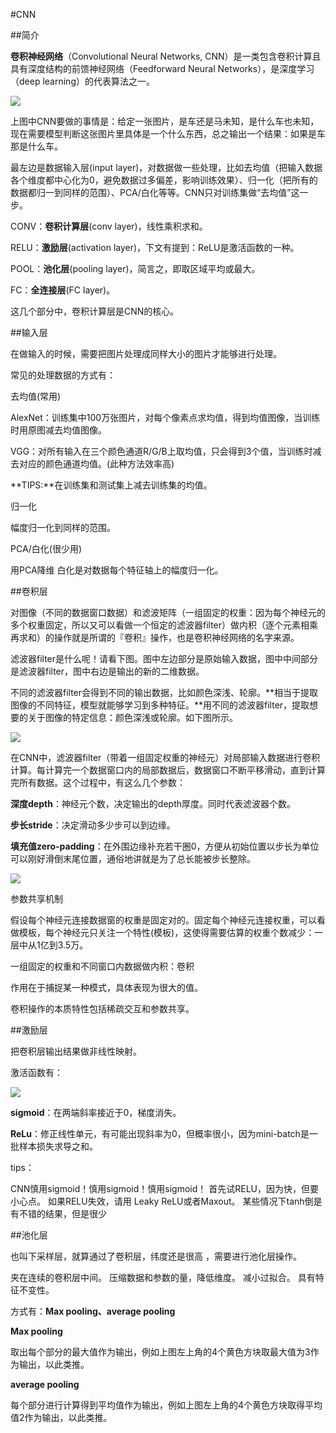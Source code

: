 #CNN

##简介

**卷积神经网络**（Convolutional Neural Networks, CNN）是一类包含卷积计算且具有深度结构的前馈神经网络（Feedforward Neural Networks），是深度学习（deep learning）的代表算法之一。

![](https://cdn.jsdelivr.net/gh/tj-messi/picture/20241108143612.png)

上图中CNN要做的事情是：给定一张图片，是车还是马未知，是什么车也未知，现在需要模型判断这张图片里具体是一个什么东西，总之输出一个结果：如果是车 那是什么车。

最左边是数据输入层(input layer)，对数据做一些处理，比如去均值（把输入数据各个维度都中心化为0，避免数据过多偏差，影响训练效果）、归一化（把所有的数据都归一到同样的范围）、PCA/白化等等。CNN只对训练集做“去均值”这一步。

CONV：**卷积计算层**(conv layer)，线性乘积求和。

RELU：**激励层**(activation layer)，下文有提到：ReLU是激活函数的一种。

POOL：**池化层**(pooling layer)，简言之，即取区域平均或最大。

FC：**全连接层**(FC layer)。

这几个部分中，卷积计算层是CNN的核心。

##输入层

在做输入的时候，需要把图片处理成同样大小的图片才能够进行处理。

常见的处理数据的方式有：

去均值(常用)

AlexNet：训练集中100万张图片，对每个像素点求均值，得到均值图像，当训练时用原图减去均值图像。

VGG：对所有输入在三个颜色通道R/G/B上取均值，只会得到3个值，当训练时减去对应的颜色通道均值。(此种方法效率高)

**TIPS:**在训练集和测试集上减去训练集的均值。

归一化

幅度归一化到同样的范围。

PCA/白化(很少用)

用PCA降维
白化是对数据每个特征轴上的幅度归一化。

##卷积层

对图像（不同的数据窗口数据）和滤波矩阵（一组固定的权重：因为每个神经元的多个权重固定，所以又可以看做一个恒定的滤波器filter）做内积（逐个元素相乘再求和）的操作就是所谓的『卷积』操作，也是卷积神经网络的名字来源。

滤波器filter是什么呢！请看下图。图中左边部分是原始输入数据，图中中间部分是滤波器filter，图中右边是输出的新的二维数据。

不同的滤波器filter会得到不同的输出数据，比如颜色深浅、轮廓。**相当于提取图像的不同特征，模型就能够学习到多种特征。**用不同的滤波器filter，提取想要的关于图像的特定信息：颜色深浅或轮廓。如下图所示。

![](https://cdn.jsdelivr.net/gh/tj-messi/picture/20241108144116.png)

在CNN中，滤波器filter（带着一组固定权重的神经元）对局部输入数据进行卷积计算。每计算完一个数据窗口内的局部数据后，数据窗口不断平移滑动，直到计算完所有数据。这个过程中，有这么几个参数：

**深度depth**：神经元个数，决定输出的depth厚度。同时代表滤波器个数。

**步长stride**：决定滑动多少步可以到边缘。

**填充值zero-padding**：在外围边缘补充若干圈0，方便从初始位置以步长为单位可以刚好滑倒末尾位置，通俗地讲就是为了总长能被步长整除。

![](https://cdn.jsdelivr.net/gh/tj-messi/picture/20241108144357.png)

参数共享机制

假设每个神经元连接数据窗的权重是固定对的。固定每个神经元连接权重，可以看做模板，每个神经元只关注一个特性(模板)，这使得需要估算的权重个数减少：一层中从1亿到3.5万。

一组固定的权重和不同窗口内数据做内积：卷积

作用在于捕捉某一种模式，具体表现为很大的值。

卷积操作的本质特性包括稀疏交互和参数共享。

##激励层

把卷积层输出结果做非线性映射。

激活函数有：

![](https://cdn.jsdelivr.net/gh/tj-messi/picture/20241108144618.png)

**sigmoid**：在两端斜率接近于0，梯度消失。

**ReLu**：修正线性单元，有可能出现斜率为0，但概率很小，因为mini-batch是一批样本损失求导之和。

tips：

CNN慎用sigmoid！慎用sigmoid！慎用sigmoid！
首先试RELU，因为快，但要小心点。
如果RELU失效，请用 Leaky ReLU或者Maxout。
某些情况下tanh倒是有不错的结果，但是很少

##池化层

也叫下采样层，就算通过了卷积层，纬度还是很高 ，需要进行池化层操作。

夹在连续的卷积层中间。
压缩数据和参数的量，降低维度。
减小过拟合。
具有特征不变性。

方式有：**Max pooling、average pooling**

**Max pooling**

取出每个部分的最大值作为输出，例如上图左上角的4个黄色方块取最大值为3作为输出，以此类推。

**average pooling**

每个部分进行计算得到平均值作为输出，例如上图左上角的4个黄色方块取得平均值2作为输出，以此类推。